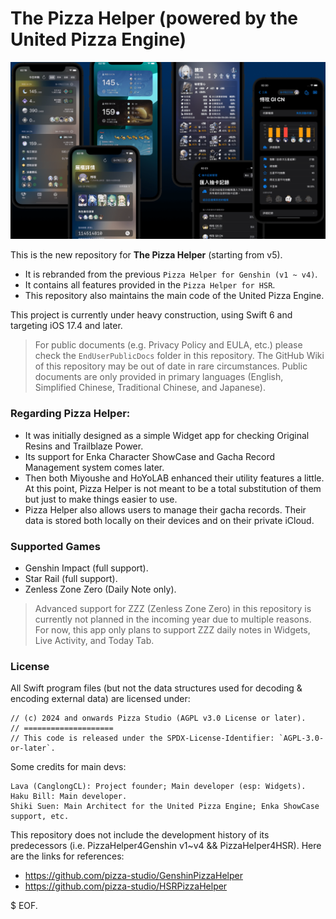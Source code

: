 # The Pizza Helper (powered by the United Pizza Engine)

![](./PromotionMaterials/Images/ThePizzaHelper-ui-montage.png)

This is the new repository for **The Pizza Helper** (starting from v5).

  - It is rebranded from the previous `Pizza Helper for Genshin (v1 ~ v4)`. 
  - It contains all features provided in the `Pizza Helper for HSR`.
  - This repository also maintains the main code of the United Pizza Engine.

This project is currently under heavy construction, using Swift 6 and targeting iOS 17.4 and later.

> For public documents (e.g. Privacy Policy and EULA, etc.) please check the `EndUserPublicDocs` folder in this repository. The GitHub Wiki of this repository may be out of date in rare circumstances. Public documents are only provided in primary languages (English, Simplified Chinese, Traditional Chinese, and Japanese).

### Regarding Pizza Helper:

- It was initially designed as a simple Widget app for checking Original Resins and Trailblaze Power.
- Its support for Enka Character ShowCase and Gacha Record Management system comes later.
- Then both Miyoushe and HoYoLAB enhanced their utility features a little. At this point, Pizza Helper is not meant to be a total substitution of them but just to make things easier to use.
- Pizza Helper also allows users to manage their gacha records. Their data is stored both locally on their devices and on their private iCloud.

### Supported Games

- Genshin Impact (full support).
- Star Rail (full support).
- Zenless Zone Zero (Daily Note only).

> Advanced support for ZZZ (Zenless Zone Zero) in this repository is currently not planned in the incoming year due to multiple reasons. For now, this app only plans to support ZZZ daily notes in Widgets, Live Activity, and Today Tab.

### License

All Swift program files (but not the data structures used for decoding & encoding external data) are licensed under:

```
// (c) 2024 and onwards Pizza Studio (AGPL v3.0 License or later).
// ====================
// This code is released under the SPDX-License-Identifier: `AGPL-3.0-or-later`.
```

Some credits for main devs:

```
Lava (CanglongCL): Project founder; Main developer (esp: Widgets).
Haku Bill: Main developer.
Shiki Suen: Main Architect for the United Pizza Engine; Enka ShowCase support, etc.
```

This repository does not include the development history of its predecessors (i.e. PizzaHelper4Genshin v1~v4 && PizzaHelper4HSR). Here are the links for references:

- https://github.com/pizza-studio/GenshinPizzaHelper
- https://github.com/pizza-studio/HSRPizzaHelper

$ EOF.

